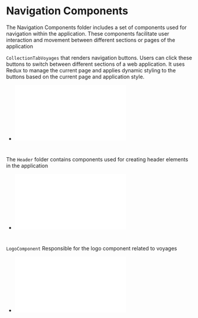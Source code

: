 # Navigation Components

The Navigation Components folder includes a set of components used for navigation within the application. These components facilitate user interaction and movement between different sections or pages of the application

`CollectionTabVoyages` that renders navigation buttons. Users can click these buttons to switch between different sections of a web application.
It uses Redux to manage the current page and applies dynamic styling to the buttons based on the current page and application style.

- ![Collection Tab](./CollectionTab/modules.md)

#

The `Header` folder contains components used for creating header elements in the application

- ![Header](./Header/modules.md)

#

`LogoComponent`
Responsible for the logo component related to voyages

- ![Logo Voyages](./LogoComponent/modules.md)
